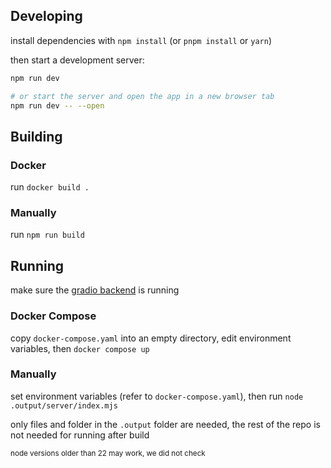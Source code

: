 ## Developing

install dependencies with `npm install` (or `pnpm install` or `yarn`)

then start a development server:

```bash
npm run dev

# or start the server and open the app in a new browser tab
npm run dev -- --open
```

## Building

### Docker

run `docker build .`

### Manually

run `npm run build`

## Running

make sure the [gradio backend](https://github.com/NutchapolSal/aiproject#publicimagemining) is running

### Docker Compose

copy `docker-compose.yaml` into an empty directory, edit environment variables, then `docker compose up`

### Manually

set environment variables (refer to `docker-compose.yaml`), then run `node .output/server/index.mjs`

only files and folder in the `.output` folder are needed, the rest of the repo is not needed for running after build

<sup>node versions older than 22 may work, we did not check</sup>